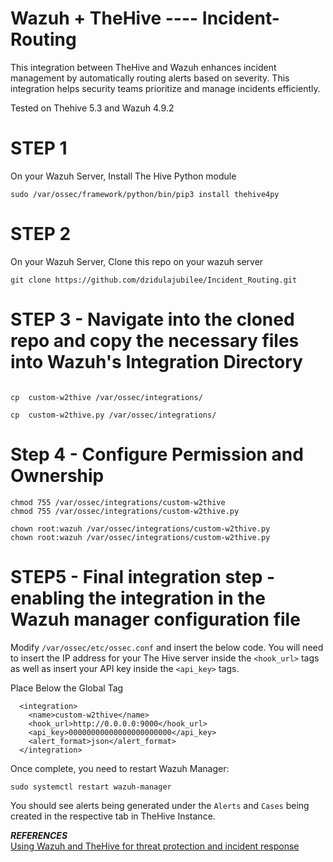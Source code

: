 # Wazuh + TheHive ---- Incident-Routing
This integration between TheHive and Wazuh enhances incident management by automatically routing alerts based on severity.  This integration helps security teams prioritize and manage incidents efficiently.

Tested on Thehive 5.3 and Wazuh 4.9.2 

# STEP 1 

On your Wazuh Server, Install The Hive Python module 

```
sudo /var/ossec/framework/python/bin/pip3 install thehive4py
```

# STEP 2 

On your Wazuh Server, Clone this repo on your wazuh server

```
git clone https://github.com/dzidulajubilee/Incident_Routing.git
```

# STEP 3  - Navigate into the cloned repo and copy the necessary files into Wazuh's Integration Directory 


```

cp  custom-w2thive /var/ossec/integrations/

cp  custom-w2thive.py /var/ossec/integrations/

```

# Step 4 - Configure Permission and Ownership 

```
chmod 755 /var/ossec/integrations/custom-w2thive
chmod 755 /var/ossec/integrations/custom-w2thive.py

chown root:wazuh /var/ossec/integrations/custom-w2thive.py
chown root:wazuh /var/ossec/integrations/custom-w2thive.py

```

# STEP5 - Final integration step - enabling the integration in the Wazuh manager configuration file  <br>

Modify `/var/ossec/etc/ossec.conf` and insert the below code. You will need to insert the IP address for your The Hive server inside the `<hook_url>` tags as well as insert your API key inside the `<api_key>` tags. 

Place Below the Global Tag

```
  <integration>
    <name>custom-w2thive</name>
    <hook_url>http://0.0.0.0:9000</hook_url>
    <api_key>00000000000000000000000</api_key>
    <alert_format>json</alert_format>
  </integration>
```

Once complete, you need to restart Wazuh Manager:

`sudo systemctl restart wazuh-manager`

You should see alerts being generated under the `Alerts` and `Cases` being created in the respective tab in TheHive Instance.

***REFERENCES***<br>
[Using Wazuh and TheHive for threat protection and incident response](https://wazuh.com/blog/using-wazuh-and-thehive-for-threat-protection-and-incident-response/) <br>

 
